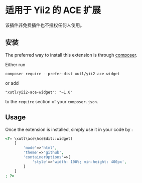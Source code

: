 适用于 Yii2 的 ACE 扩展
==============================

该插件非免费插件也不授权任何人使用。

安装
------------

The preferred way to install this extension is through [composer](http://getcomposer.org/download/).

Either run

```
composer require --prefer-dist xutl/yii2-ace-widget
```

or add

```
"xutl/yii2-ace-widget": "~1.0"
```

to the `require` section of your `composer.json`.

Usage
-----

Once the extension is installed, simply use it in your code by  :

```php
<?= \xutl\ace\AceEdit::widget(
    [
        'mode'=>'html',
        'theme'=>'github',
        'containerOptions'=>[
            'style'=>'width: 100%; min-height: 400px',
        ]
    ]
; ?>
````